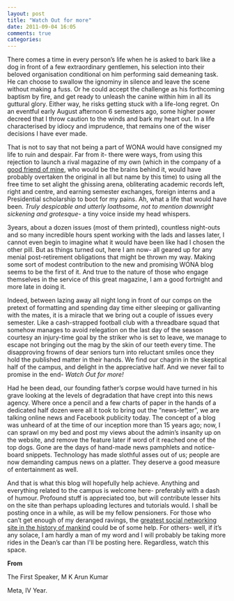```yaml
---
layout: post
title: "Watch Out for more"
date: 2011-09-04 16:05
comments: true
categories: 
---
```


There comes a time in every person’s life when he is asked to bark like a dog in front of a few extraordinary gentlemen, his selection into their beloved organisation conditional on him performing said demeaning task. He can choose to swallow the ignominy in silence and leave the scene without making a fuss. Or he could accept the challenge as his forthcoming baptism by fire, and get ready to unleash the canine within him in all its guttural glory. Either way, he risks getting stuck with a life-long regret. On an eventful early August afternoon 6 semesters ago, some higher power decreed that I throw caution to the winds and bark my heart out. In a life characterised by idiocy and imprudence, that remains one of the wiser decisions I have ever made.

That is not to say that not being a part of WONA would have consigned my life to ruin and despair. Far from it- there were ways, from using this rejection to launch a rival magazine of my own (which in the company of a <a href="https://www.facebook.com/profile.php?id=1066671645&amp;ref=ts">good friend of mine</a>, who would be the brains behind it, would have probably overtaken the original in all but name by this time) to using all the free time to set alight the ghissing arena, obliterating academic records left, right and centre, and earning semester exchanges, foreign interns and a Presidential scholarship to boot for my pains. Ah, what a life that would have been. <em>Truly despicable and utterly loathsome, not to mention downright sickening and grotesque</em>- a tiny voice inside my head whispers.

<!--more-->

3years, about a dozen issues (most of them printed), countless night-outs and so many incredible hours spent working with the lads and lasses later, I cannot even begin to imagine what it would have been like had I chosen the other pill. But as things turned out, here I am now- all geared up for any menial post-retirement obligations that might be thrown my way. Making some sort of modest contribution to the new and promising WONA blog seems to be the first of it. And true to the nature of those who engage themselves in the service of this great magazine, I am a good fortnight and more late in doing it.

Indeed, between lazing away all night long in front of our comps on the pretext of formatting and spending day time either sleeping or gallivanting with the mates, it is a miracle that we bring out a couple of issues every semester. Like a cash-strapped football club with a threadbare squad that somehow manages to avoid relegation on the last day of the season courtesy an injury-time goal by the striker who is set to leave, we manage to escape not bringing out the mag by the skin of our teeth every time. The disapproving frowns of dear seniors turn into reluctant smiles once they hold the published matter in their hands. We find our chagrin in the skeptical half of the campus, and delight in the appreciative half. And we never fail to promise in the end- <em>Watch Out for more!</em>

Had he been dead, our founding father’s corpse would have turned in his grave looking at the levels of degradation that have crept into this news agency. Where once a pencil and a few charts of paper in the hands of a dedicated half dozen were all it took to bring out the “news-letter”, we are talking online news and Facebook publicity today. The concept of a blog was unheard of at the time of our inception more than 15 years ago; now, I can sprawl on my bed and post my views about the admin’s insanity up on the website, and remove the feature later if word of it reached one of the top dogs. Gone are the days of hand-made news pamphlets and notice-board snippets. Technology has made slothful asses out of us; people are now demanding campus news on a platter. They deserve a good measure of entertainment as well.

And that is what this blog will hopefully help achieve. Anything and everything related to the campus is welcome here- preferably with a dash of humour. Profound stuff is appreciated too, but will contribute lesser hits on the site than perhaps uploading lectures and tutorials would. I shall be posting once in a while, as will be my fellow pensioners. For those who can’t get enough of my deranged ravings, the <a href="https://twitter.com/#!/mannodiarun">greatest social networking site in the history of mankind</a> could be of some help. For others- well, if it’s any solace, I am hardly a man of my word and I will probably be taking more rides in the Dean’s car than I'll be posting here. Regardless, watch this space.

<strong>From</strong>

The First Speaker, M K Arun Kumar

Meta, IV Year.
